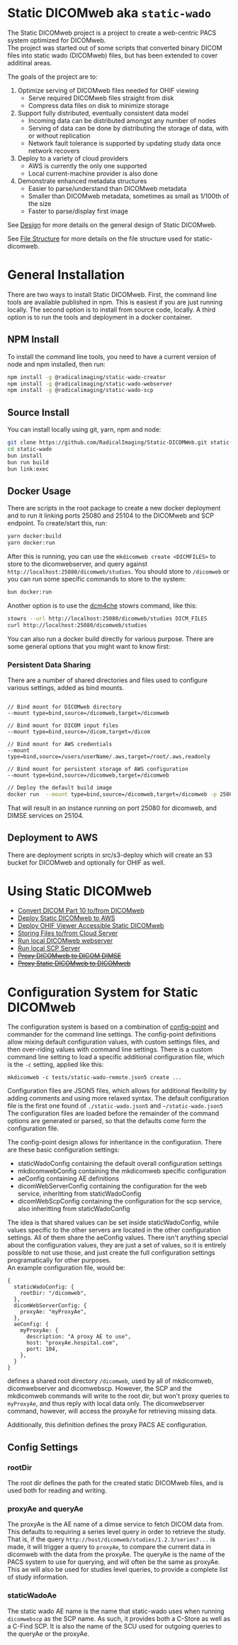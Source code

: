 # Static DICOMweb aka `static-wado`

The Static DICOMweb project is a project to create a web-centric PACS system optimized for DICOMweb.  
The project was started out of some scripts that converted binary DICOM files into static wado (DICOMweb) files, but has been extended to cover additinal areas.

The goals of the project are to:

1. Optimize serving of DICOMweb files needed for OHIF viewing
   - Serve required DICOMweb files straight from disk
   - Compress data files on disk to minimize storage
2. Support fully distributed, eventually consistent data model
   - Incoming data can be distributed amongst any number of nodes
   - Serving of data can be done by distributing the storage of data, with or without replication
   - Network fault tolerance is supported by updating study data once network recovers
3. Deploy to a variety of cloud providers
   - AWS is currently the only one supported
   - Local current-machine provider is also done
4. Demonstrate enhanced metadata structures
   - Easier to parse/understand than DICOMweb metadata
   - Smaller than DICOMweb metadata, sometimes as small as 1/100th of the size
   - Faster to parse/display first image

See [Design](./packages/static-wado-creator/docs/design.md) for more details on the general design of Static DICOMweb.

See [File Structure](./file-structure.md) for more details on the file structure used for static-dicomweb.

# General Installation

There are two ways to install Static DICOMweb. First, the command line tools are available published in npm. This is easiest if you are just running locally. The second option is to install from source code, locally.
A third option is to run the tools and deployment in a docker container.

## NPM Install

To install the command line tools, you need to have a current version of node and npm installed, then run:

```bash
npm install -g @radicalimaging/static-wado-creator
npm install -g @radicalimaging/static-wado-webserver
npm install -g @radicalimaging/static-wado-scp
```

## Source Install

You can install locally using git, yarn, npm and node:

```bash
git clone https://github.com/RadicalImaging/Static-DICOMWeb.git static-wado
cd static-wado
bun install
bun run build
bun link:exec
```

## Docker Usage

There are scripts in the root package to create a new docker deployment and to run it linking ports 25080 and 25104 to the DICOMweb and SCP endpoint. To create/start this, run:

```bash
yarn docker:build
yarn docker:run
```

After this is running, you can use the `mkdicomweb create <DICMFILES>` to store to the dicomwebserver, and query
against `http://localhost:25080/dicomweb/studies`. You should store to `/dicomweb` or you can run some specific commands to store to the system:

```bash
bun docker:run
```

Another option is to use the [dcm4che](https://sourceforge.net/projects/dcm4che/files/dcm4che3/5.33.1/) stowrs command, like this:

```bash
stowrs --url http://localhost:25080/dicomweb/studies DICM_FILES
curl http://localhost:25080/dicomweb/studies
```

You can also run a docker build directly for various purpose. There are some general options that you might
want to know first:

### Persistent Data Sharing

There are a number of shared directories and files used to configure various settings, added as bind mounts.

```

// Bind mount for DICOMweb directory
--mount type=bind,source=/dicomweb,target=/dicomweb

// Bind mount for DICOM input files
--mount type=bind,source=/dicom,target=/dicom

// Bind mount for AWS credentials
--mount type=bind,source=/users/userName/.aws,target=/root/.aws,readonly

// Bind mount for persistent storage of AWS configuration
--mount type=bind,source=/dicomweb,target=/dicomweb

```

```bash
// Deploy the default build image
docker run  --mount type=bind,source=/dicomweb,target=/dicomweb -p 25080:5000 -p 25104:11112 -d braveheartsoftware/static-dicomweb:0.6
```

That will result in an instance running on port 25080 for dicomweb, and DIMSE services on 25104.

## Deployment to AWS

There are deployment scripts in src/s3-deploy which will create an S3 bucket for DICOMweb and optionally for OHIF as well.

# Using Static DICOMweb

- [Convert DICOM Part 10 to/from DICOMweb](./packages/static-wado-creator/README.md)
- [Deploy Static DICOMweb to AWS](./packages/s3-deploy/README.md)
- [Deploy OHIF Viewer Accessible Static DICOMweb](./packages/s3-deploy/README.md#deploy-ohif)
- [Storing Files to/from Cloud Server](./packages/static-wado-deploy/README.md)
- [Run local DICOMweb webserver](./packages/static-wado-webserver/README.md)
- [Run local SCP Server](./packages/static-wado-scp/README.md)
- ~~[Proxy DICOMweb to DICOM DIMSE](./packages/static-wado-webserver/dimse-proxy.md)~~
- ~~[Proxy Static DICOMweb to DICOMweb](./packages/static-wado-webserver/dicomweb-proxy.md)~~

# Configuration System for Static DICOMweb

The configuration system is based on a combination of [config-point](http://github.com/OHIF/config-point) and commander for the command line settings. The config-point definitions allow mixing default configuration values, with custom settings files, and then over-riding values with command line settings. There is a custom command line setting to load a specific additional configuration file, which is the `-c` setting, applied like this:

```
mkdicomweb -c tests/static-wado-remote.json5 create ...
```

Configuration files are JSON5 files, which allows for additional flexibility by adding comments and using more relaxed syntax.
The default configuration file is the first one found of `./static-wado.json5` and `~/static-wado.json5`
The configuration files are loaded before the remainder of the command options are generated or parsed, so that the defaults come form the configuration file.

The config-point design allows for inheritance in the configuration. There are these basic configuration settings:

- staticWadoConfig containing the default overall configuration settings
- mkdicomwebConfig containing the mkdicomweb specific configuration
- aeConfig containing AE definitions
- dicomWebServerConfig containing the configuration for the web service, inheritting from staticWadoConfig
- dicomWebScpConfig containing the configuration for the scp service, also inheritting from staticWadoConfig

The idea is that shared values can be set inside staticWadoConfig, while values specific to the other servers are located in the other configuration settings. All of them share the aeConfig values. There isn't anything special about the configuration values, they are just a set of values, so it is entirely possible to not use those, and just create the full configuration settings programatically for other purposes.  
An example configuration file, would be:

```
{
  staticWadoConfig: {
    rootDir: "/dicomweb",
  },
  dicomWebServerConfig: {
    proxyAe: "myProxyAe",
  },
  aeConfig: {
    myProxyAe: {
      description: "A proxy AE to use",
      host: "proxyAe.hospital.com",
      port: 104,
    },
  }
}
```

defines a shared root directory `/dicomweb`, used by all of mkdicomweb, dicomwebserver and dicomwebscp. However, the SCP and the mkdicomweb commands will write to the root dir, but won't proxy queries to `myProxyAe`, and thus reply with local data only. The dicomwebserver command, however, will access the proxyAe for retrieving missing data.

Additionally, this definition defines the proxy PACS AE configuration.

## Config Settings

### rootDir

The root dir defines the path for the created static DICOMweb files, and is used both for reading and writing.

### proxyAe and queryAe

The proxyAe is the AE name of a dimse service to fetch DICOM data from. This defaults to requiring a series level query in order to retrieve the study. That is, if the query `http://host/dicomweb/studies/1.2.3/series?...` is made, it will trigger a query to
`proxyAe`, to compare the current data in dicomweb with the data from the proxyAe. The queryAe is the name of the PACS system to use for querying, and will often be the same as proxyAe. This ae will also be used for studies level queries, to provide a complete list of study information.

### staticWadoAe

The static wado AE name is the name that static-wado uses when running `dicomwebscp` as the SCP name. As such, it provides both a C-Store as well as a C-Find SCP. It is also the name of the SCU used for outgoing queries to the queryAe or the proxyAe.
